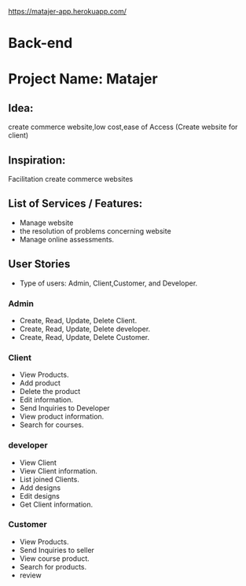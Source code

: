 https://matajer-app.herokuapp.com/


# Back-end

# Project Name:  Matajer

## Idea:
create commerce website,low cost,ease of Access (Create website for client)

## Inspiration:
 Facilitation create commerce websites 


## List of Services / Features:

- Manage website
- the resolution of problems concerning website
- Manage online assessments.


## User Stories
- Type of users: Admin, Client,Customer, and Developer.

### Admin

- Create, Read, Update, Delete Client.
- Create, Read, Update, Delete developer.
- Create, Read, Update, Delete Customer.


### Client

- View  Products.
- Add product
- Delete the product
- Edit information.
- Send Inquiries to Developer
- View product information.
- Search for courses.

### developer

- View Client
- View Client information.
- List joined Clients.
- Add designs
- Edit designs
- Get Client information.


### Customer

- View  Products.
- Send Inquiries to seller
- View course product.
- Search for products.
- review



